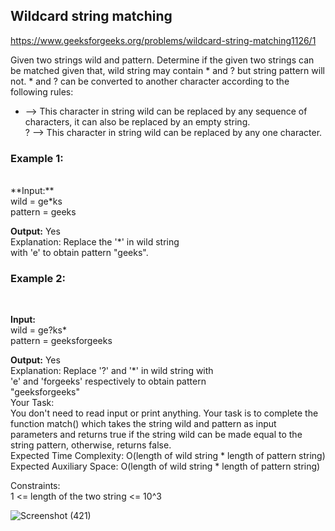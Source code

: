 <h2>Wildcard string matching</h2>

https://www.geeksforgeeks.org/problems/wildcard-string-matching1126/1

Given two strings wild and pattern. Determine if the given two strings can be matched given that, wild string may contain * and ? but string pattern will not. * and ? can be converted to another character according to the following rules:
 <br>
* --> This character in string wild can be replaced by any sequence of characters, it can also be replaced by an empty string. <br>
? --> This character in string wild can be replaced by any one character. <br>

<h3>Example 1:</h3>
 <br>
**Input:** <br> 
wild = ge*ks <br>
pattern = geeks <br>

**Output:** Yes <br>
Explanation: Replace the '*' in wild string  <br>
with 'e' to obtain pattern "geeks". <br>

<h3>Example 2:</h3> <br>

**Input:** <br> 
wild = ge?ks* <br>
pattern = geeksforgeeks <br>

**Output:** Yes <br>
Explanation: Replace '?' and '*' in wild string with <br>
'e' and 'forgeeks' respectively to obtain pattern  <br>
"geeksforgeeks" <br>
Your Task: <br>
You don't need to read input or print anything. Your task is to complete the function match() which takes the string wild and pattern as input parameters and returns true if the string wild can be made equal to the string pattern, otherwise, returns false.
 <br>
Expected Time Complexity: O(length of wild string * length of pattern string) <br>
Expected Auxiliary Space: O(length of wild string * length of pattern string) <br>

Constraints: <br>
1 <= length of the two string <= 10^3  <br>

![Screenshot (421)](https://github.com/shanvii/DSA-GFG-Coding-questions/assets/81086303/5a683074-09ac-4e39-9af9-fbdb79d421f0)
